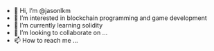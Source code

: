 - 👋 Hi, I’m @jasonlkm
- 👀 I’m interested in blockchain programming and game development 
- 🌱 I’m currently learning solidity
- 💞️ I’m looking to collaborate on ...
- 📫 How to reach me ...

<!---
jasonlkm/jasonlkm is a ✨ special ✨ repository because its `README.md` (this file) appears on your GitHub profile.
You can click the Preview link to take a look at your changes.
--->
